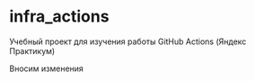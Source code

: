 # infra_actions
Учебный проект для изучения работы GitHub Actions (Яндекс Практикум)


Вносим изменения

